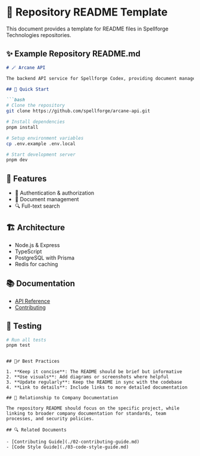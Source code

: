 # 📜 Repository README Template

This document provides a template for README files in Spellforge Technologies repositories.

## ✨ Example Repository README.md

```markdown
# 🪄 Arcane API

The backend API service for Spellforge Codex, providing document management and authentication.

## 🚀 Quick Start

```bash
# Clone the repository
git clone https://github.com/spellforge/arcane-api.git

# Install dependencies
pnpm install

# Setup environment variables
cp .env.example .env.local

# Start development server
pnpm dev
```

## 🧩 Features

- 🔐 Authentication & authorization
- 📄 Document management
- 🔍 Full-text search

## 🏗️ Architecture

- Node.js & Express
- TypeScript
- PostgreSQL with Prisma
- Redis for caching

## 📚 Documentation

- [API Reference](https://docs.spellforge.tech/api)
- [Contributing](./CONTRIBUTING.md)

## 🧪 Testing

```bash
# Run all tests
pnpm test
```
```

## 🧙‍♂️ Best Practices

1. **Keep it concise**: The README should be brief but informative
2. **Use visuals**: Add diagrams or screenshots where helpful
3. **Update regularly**: Keep the README in sync with the codebase
4. **Link to details**: Include links to more detailed documentation

## 🔄 Relationship to Company Documentation

The repository README should focus on the specific project, while linking to broader company documentation for standards, team processes, and security policies.

## 🔍 Related Documents

- [Contributing Guide](./02-contributing-guide.md)
- [Code Style Guide](./03-code-style-guide.md)
